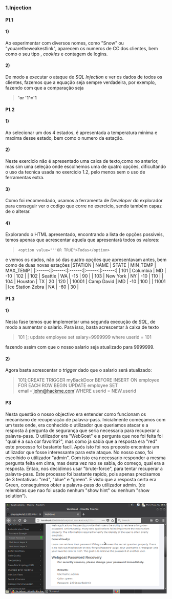 
### 1.Injection

#### P1.1

#### 1)
Ao experimentar com diversos nomes, como "Snow" ou "youaretheweakestlink", aparecem os numeros de CC dos clientes, bem como o seu tipo , *cookies* e contagem de logins.

#### 2)
De modo a executar o ataque de *SQL Injection* e ver os dados de todos os clientes, fazemos que a equação seja sempre verdadeira, por exemplo, fazendo com que a comparação seja 

> **'or '1'='1**

#### P1.2

#### 1)
Ao selecionar um dos 4 estados, é apresentada a temperatura minima e maxima desse estado, bem como o numero da estação.

#### 2)
Neste exercicio não é apresentado uma caixa de texto,como no anterior, mas sim uma seleção onde escolhemos uma de quatro opções, dificultando o uso da tecnica usada no exercicio 1.2, pelo menos sem o uso de ferramentas extra.

#### 3)
Como foi recomendado, usamos a ferramenta de *Developer* do explorador para conseguir ver o codigo que corre no exercicio, sendo também capaz de o alterar.

#### 4)
Explorando o HTML apresentado, encontrando a lista de opções possiveis, temos apenas que acrescentar aquela que apresentará todos os valores: 
> `<option value="''OR TRUE">Todas</option>`

 e vemos os dados, não só das quatro opções que apresentavam antes, bem como de duas novas estações
|STATION |	NAME |	STATE |	MIN_TEMP |	MAX_TEMP |
|:------:|:------:|:------:|:------:|:------:|
| 101	| Columbia	| MD	| -10	| 102 |
| 102	| Seattle	| WA	| -15	| 90 |
| 103	| New York	| NY	| -10	| 110 |
| 104	| Houston	| TX	| 20	| 120 |
| 10001	| Camp David	| MD	| -10	| 100 |
| 11001	| Ice Station Zebra	| NA	| -60	| 30 |


#### P1.3

#### 1)
Nesta fase temos que implementar uma segunda execução de *SQL*, de modo a aumentar o salario. Para isso, basta acrescentar à caixa de texto 

> 101 ]; update employee set salary=9999999 where userid = 101

fazendo assim com que o nosso salario seja atualizado para 9999999.


#### 2)
Agora basta acrescentar o *trigger* dado que o salario será atualizado:

> 101];CREATE TRIGGER myBackDoor BEFORE INSERT ON employee FOR EACH ROW BEGIN UPDATE employee SET email='john@hackme.com'WHERE userid = NEW.userid






#### P3

Nesta questão o nosso objectivo era entender como funcionam os mecanismo de recuperação de palavra-pass.
Inicialmente começamos com um teste onde, era conhecido o utilizador que queriamos atacar e a resposta á pergunta
de segurança que seria necessaria para recuperar a palavra-pass. O utilizador era "WebGoat" e a pergunta que nos foi
feita foi "qual é a sua cor favorita?", mas como ja sabia que a resposta era "red" este processo foi bastante facil.
Após isto foi nos proposto encontrar um utilizador que fosse interessante para este ataque. No nosso caso, foi escolhido
o utilizador "admin". Com isto era necessario responder a mesma pergunta feita em cima, mas desta vez nao se sabia, do começo,
qual era a resposta. Entao, nos decidimos usar "brute-force", para tentar recuperar a palavra-pass. Este processo foi
bastante rapido, pois apenas precisamos de 3 tentativas: "red", "blue" e "green". E visto que a resposta certa era Green,
conseguimos obter a palavra-pass do utilizador admin.
(de relembras que nao foi usado nenhum "show hint" ou nenhum "show solution").

![](./imagens_p3/admin.png)
